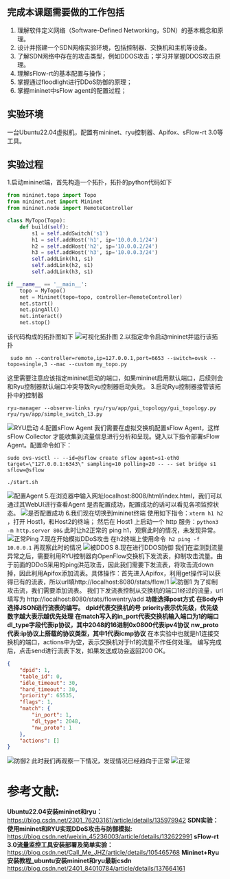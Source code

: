 ## 完成本课题需要做的工作包括
1. 理解软件定义网络（Software-Defined Networking，SDN）的基本概念和原理。
2. 设计并搭建一个SDN网络实验环境，包括控制器、交换机和主机等设备。
3. 了解SDN网络中存在的攻击类型，例如DDOS攻击；学习并掌握DDOS攻击原理。
4. 理解sFlow-rt的基本配置与操作；
5. 掌握通过floodlight进行DDoS防御的原理；
6. 掌握mininet中sFlow agent的配置过程；
## 实验环境
一台Ubuntu22.04虚拟机，配置有mininet、ryu控制器、Apifox、sFlow-rt 3.0等工具。
## 实验过程
1.启动mininet端，首先构造一个拓扑，拓扑的python代码如下
```python
from mininet.topo import Topo
from mininet.net import Mininet
from mininet.node import RemoteController

class MyTopo(Topo):
    def build(self):
        s1 = self.addSwitch('s1')
        h1 = self.addHost('h1', ip='10.0.0.1/24')
        h2 = self.addHost('h2', ip='10.0.0.2/24')
        h3 = self.addHost('h3', ip='10.0.0.3/24')
        self.addLink(h1, s1)
        self.addLink(h2, s1)
        self.addLink(h3, s1)

if __name__ == '__main__':
    topo = MyTopo()
    net = Mininet(topo=topo, controller=RemoteController)
    net.start()
    net.pingAll()
    net.interact()
    net.stop()
```
该代码构成的拓扑图如下
![可视化拓扑图](https://github.com/user-attachments/assets/50d17abd-6873-49d3-b51f-1c511ee96f78)
2.以指定命令启动mininet并运行该拓扑
```
 sudo mn --controller=remote,ip=127.0.0.1,port=6653 --switch=ovsk --topo=single,3 --mac --custom my_topo.py
```
这里需要注意应该指定mininet启动的端口，如果mininet启用默认端口，后续则会和Ryu控制器默认端口冲突导致Ryu控制器启动失败。
3.启动Ryu控制器接管该拓扑中的控制器
```
ryu-manager --observe-links ryu/ryu/app/gui_topology/gui_topology.py ryu/ryu/app/simple_switch_13.py
```
![RYU启动](https://github.com/user-attachments/assets/0a0d828c-50fa-4d66-89e3-7186701c9f4f)
4.配置sFlow Agent
我们需要在虚拟交换机配置sFlow Agent，这样sFlow Collector 才能收集到流量信息进行分析和呈现。键入以下指令部署sFlow Agent。配置命令如下：
```
sudo ovs-vsctl -- --id=@sflow create sflow agent=s1-eth0 target=\"127.0.0.1:6343\" sampling=10 polling=20 -- -- set bridge s1 sflow=@sflow

./start.sh
```
![配置Agent](https://github.com/user-attachments/assets/1e696b75-b82c-4723-8a3d-12b625de2a83)
5.在浏览器中输入网址localhost:8008/html/index.html，我们可以通过其WebUI进行查看Agent 是否配置成功，配置成功的话可以看见各项监控状态。
![是否配置成功](https://github.com/user-attachments/assets/6989147c-3404-4288-b1e4-a962eade870a)
6.我们现在切换到mininet终端
使用如下指令：`xterm h1 h2 `，打开 Host1，和Host2的终端；
然后在 Host1 上启动一个 http 服务：`python3 -m http.server 80&`
此时让h2正常的 ping h1，观察此时的情况，未发现异常。
![正常Ping](https://github.com/user-attachments/assets/978e76d2-a2c2-4c16-92d7-f38786719fde)
7.现在开始模拟DDoS攻击
在h2终端上使用命令` h2 ping -f 10.0.0.1`
再观察此时的情况
![被DDOS](https://github.com/user-attachments/assets/5ffbf5de-4fe4-4da6-b17a-42e0f2120de7)
8.现在进行DDOS防御
我们在监测到流量异常之后，需要利用RYU控制器向OpenFlow交换机下发流表，抑制攻击流量。由于前面的DDoS采用的ping洪范攻击，因此我们需要下发流表，将攻击流down掉，因此利用Apifox添加流表。具体操作：首先进入Apifox，利用get操作可以获得已有的流表，所以url填http://localhost:8080/stats/flow/1
![防御1](https://github.com/user-attachments/assets/9ee7d51c-961b-495b-9632-5828ca9f2398)
为了抑制攻击流，我们需要添加流表。
我们下发流表控制从交换机的端口1经过的流量，url填写为 http://localhost:8080/stats/flowentry/add
**功能选择post方式**
**在Body中选择JSON进行流表的编写。**
**dpid代表交换机的号**
**priority表示优先级，优先级数字越大表示越优先处理**
**在match写入的in_port代表交换机输入端口为1的端口**
**dl_type字段代表ip协议，其中2048的16进制0x0800代表ipv4协议**
**nw_proto代表:ip协议上搭载的协议类型，其中1代表icmp协议**
在本实验中也就是h1连接交换机的端口，actions中为空，表示交换机对于h1的流量不作任何处理。
编写完成后，点击send进行流表下发，如果发送成功会返回200 OK。
```JSON
{
    "dpid": 1,
    "table_id": 0,
    "idle_timeout": 30,
    "hard_timeout": 30,
    "priority": 65535,
    "flags": 1,
    "match": {
        "in_port": 1,
        "dl_type": 2048,
        "nw_proto": 1
    },
    "actions": []
}
```
![防御2](https://github.com/user-attachments/assets/ae6cf747-738b-4bb9-9cd9-416b118ae1f9)
此时我们再观察一下情况，发现情况已经趋向于正常
![正常](https://github.com/user-attachments/assets/29c54bec-49a3-4406-81e8-aa194d42f0bd)
# 参考文献:
**Ubuntu22.04安装mininet和ryu：**
https://blog.csdn.net/2301_76203161/article/details/135979942
**SDN实验：使用mininet和RYU实现DDoS攻击与防御模拟:** 
https://blog.csdn.net/weixin_45236003/article/details/132622991
**sFlow-rt 3.0流量监控工具安装部署及简单实验：**
https://blog.csdn.net/Call_Me_JHZ/article/details/105465768
**Mininet+Ryu安装教程_ubuntu安装mininet和ryu最新csdn**
https://blog.csdn.net/2401_84010784/article/details/137664161